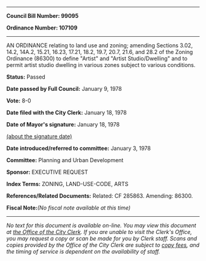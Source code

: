 

********

**Council Bill Number: 99095**
   
**Ordinance Number: 107109**
********

 AN ORDINANCE relating to land use and zoning; amending Sections 3.02, 14.2, 14A.2, 15.21, 16.23, 17.21, 18.2, 19.7, 20.7, 21.6, and 28.2 of the Zoning Ordinance (86300) to define "Artist" and "Artist Studio/Dwelling" and to permit artist studio dwelling in various zones subject to various conditions.

**Status:** Passed
   
**Date passed by Full Council:** January 9, 1978
   
**Vote:** 8-0
   
**Date filed with the City Clerk:** January 18, 1978
   
**Date of Mayor's signature:** January 18, 1978
   
[(about the signature date)](/~public/approvaldate.htm)
   
   
   
**Date introduced/referred to committee:** January 3, 1978
   
**Committee:** Planning and Urban Development
   
**Sponsor:** EXECUTIVE REQUEST
   
   
**Index Terms:** ZONING, LAND-USE-CODE, ARTS

**References/Related Documents:** Related: CF 285863. Amending: 86300.

**Fiscal Note:**_(No fiscal note available at this time)_
********

_No text for this document is available on-line. You may view this document at [the Office of the City Clerk](http://www.seattle.gov/leg/clerk/contactUs.htm). If you are unable to visit the Clerk's Office, you may request a copy or scan be made for you by Clerk staff. Scans and copies provided by the Office of the City Clerk are subject to [copy fees](http://clerk.seattle.gov/~public/clerkfees.htm), and the timing of service is dependent on the availability of staff._


